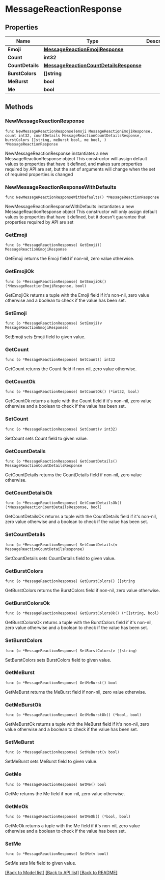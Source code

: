 # MessageReactionResponse

## Properties

Name | Type | Description | Notes
------------ | ------------- | ------------- | -------------
**Emoji** | [**MessageReactionEmojiResponse**](MessageReactionEmojiResponse.md) |  | 
**Count** | **int32** |  | 
**CountDetails** | [**MessageReactionCountDetailsResponse**](MessageReactionCountDetailsResponse.md) |  | 
**BurstColors** | **[]string** |  | 
**MeBurst** | **bool** |  | 
**Me** | **bool** |  | 

## Methods

### NewMessageReactionResponse

`func NewMessageReactionResponse(emoji MessageReactionEmojiResponse, count int32, countDetails MessageReactionCountDetailsResponse, burstColors []string, meBurst bool, me bool, ) *MessageReactionResponse`

NewMessageReactionResponse instantiates a new MessageReactionResponse object
This constructor will assign default values to properties that have it defined,
and makes sure properties required by API are set, but the set of arguments
will change when the set of required properties is changed

### NewMessageReactionResponseWithDefaults

`func NewMessageReactionResponseWithDefaults() *MessageReactionResponse`

NewMessageReactionResponseWithDefaults instantiates a new MessageReactionResponse object
This constructor will only assign default values to properties that have it defined,
but it doesn't guarantee that properties required by API are set

### GetEmoji

`func (o *MessageReactionResponse) GetEmoji() MessageReactionEmojiResponse`

GetEmoji returns the Emoji field if non-nil, zero value otherwise.

### GetEmojiOk

`func (o *MessageReactionResponse) GetEmojiOk() (*MessageReactionEmojiResponse, bool)`

GetEmojiOk returns a tuple with the Emoji field if it's non-nil, zero value otherwise
and a boolean to check if the value has been set.

### SetEmoji

`func (o *MessageReactionResponse) SetEmoji(v MessageReactionEmojiResponse)`

SetEmoji sets Emoji field to given value.


### GetCount

`func (o *MessageReactionResponse) GetCount() int32`

GetCount returns the Count field if non-nil, zero value otherwise.

### GetCountOk

`func (o *MessageReactionResponse) GetCountOk() (*int32, bool)`

GetCountOk returns a tuple with the Count field if it's non-nil, zero value otherwise
and a boolean to check if the value has been set.

### SetCount

`func (o *MessageReactionResponse) SetCount(v int32)`

SetCount sets Count field to given value.


### GetCountDetails

`func (o *MessageReactionResponse) GetCountDetails() MessageReactionCountDetailsResponse`

GetCountDetails returns the CountDetails field if non-nil, zero value otherwise.

### GetCountDetailsOk

`func (o *MessageReactionResponse) GetCountDetailsOk() (*MessageReactionCountDetailsResponse, bool)`

GetCountDetailsOk returns a tuple with the CountDetails field if it's non-nil, zero value otherwise
and a boolean to check if the value has been set.

### SetCountDetails

`func (o *MessageReactionResponse) SetCountDetails(v MessageReactionCountDetailsResponse)`

SetCountDetails sets CountDetails field to given value.


### GetBurstColors

`func (o *MessageReactionResponse) GetBurstColors() []string`

GetBurstColors returns the BurstColors field if non-nil, zero value otherwise.

### GetBurstColorsOk

`func (o *MessageReactionResponse) GetBurstColorsOk() (*[]string, bool)`

GetBurstColorsOk returns a tuple with the BurstColors field if it's non-nil, zero value otherwise
and a boolean to check if the value has been set.

### SetBurstColors

`func (o *MessageReactionResponse) SetBurstColors(v []string)`

SetBurstColors sets BurstColors field to given value.


### GetMeBurst

`func (o *MessageReactionResponse) GetMeBurst() bool`

GetMeBurst returns the MeBurst field if non-nil, zero value otherwise.

### GetMeBurstOk

`func (o *MessageReactionResponse) GetMeBurstOk() (*bool, bool)`

GetMeBurstOk returns a tuple with the MeBurst field if it's non-nil, zero value otherwise
and a boolean to check if the value has been set.

### SetMeBurst

`func (o *MessageReactionResponse) SetMeBurst(v bool)`

SetMeBurst sets MeBurst field to given value.


### GetMe

`func (o *MessageReactionResponse) GetMe() bool`

GetMe returns the Me field if non-nil, zero value otherwise.

### GetMeOk

`func (o *MessageReactionResponse) GetMeOk() (*bool, bool)`

GetMeOk returns a tuple with the Me field if it's non-nil, zero value otherwise
and a boolean to check if the value has been set.

### SetMe

`func (o *MessageReactionResponse) SetMe(v bool)`

SetMe sets Me field to given value.



[[Back to Model list]](../README.md#documentation-for-models) [[Back to API list]](../README.md#documentation-for-api-endpoints) [[Back to README]](../README.md)


